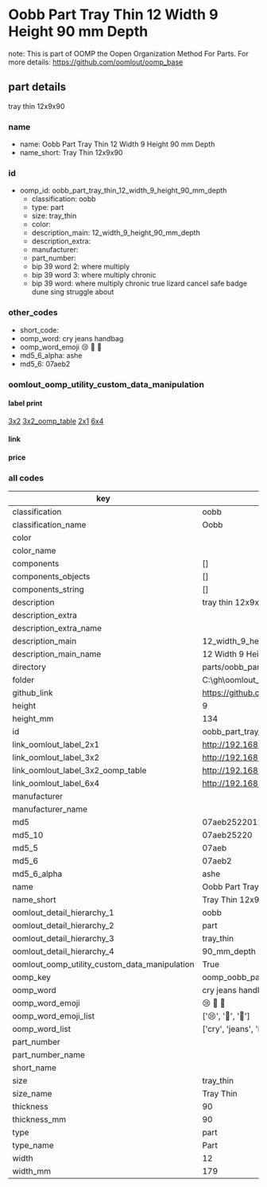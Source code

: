 # Oobb Part Tray Thin 12 Width 9 Height 90 mm Depth  

note: This is part of OOMP the Oopen Organization Method For Parts. For more details: https://github.com/oomlout/oomp_base

##  part details
  



tray thin 12x9x90



### name
* name: Oobb Part Tray Thin 12 Width 9 Height 90 mm Depth
* name_short: Tray Thin 12x9x90 
### id
* oomp_id: oobb_part_tray_thin_12_width_9_height_90_mm_depth
  * classification: oobb
  * type: part
  * size: tray_thin
  * color: 
  * description_main: 12_width_9_height_90_mm_depth
  * description_extra: 
  * manufacturer: 
  * part_number: 
  * bip 39 word 2: where multiply
  * bip 39 word 3: where multiply chronic
  * bip 39 word: where multiply chronic true lizard cancel safe badge dune sing struggle about

### other_codes
* short_code: 
* oomp_word: cry jeans handbag
* oomp_word_emoji :cry: :jeans: :handbag:
* md5_6_alpha: ashe
* md5_6: 07aeb2






### oomlout_oomp_utility_custom_data_manipulation
#### label print
[3x2](http://192.168.1.245:1112/?label=oomp%20ashe)
[3x2_oomp_table](http://192.168.1.108:1112/?label=oomp%20ashe)
[2x1](http://192.168.1.242:1112/?label=oomp%20ashe)
[6x4](http://192.168.1.55:1112/?label=oomp%20ashe)    

#### link

                              

#### price







### all codes 
| key | value |  
| --- | --- |  
| classification | oobb |  
| classification_name | Oobb |  
| color |  |  
| color_name |  |  
| components | [] |  
| components_objects | [] |  
| components_string | [] |  
| description | tray thin 12x9x90 |  
| description_extra |  |  
| description_extra_name |  |  
| description_main | 12_width_9_height_90_mm_depth |  
| description_main_name | 12 Width 9 Height 90 mm Depth |  
| directory | parts/oobb_part_tray_thin_12_width_9_height_90_mm_depth |  
| folder | C:\gh\oomlout_oobb_version_4_generated_parts\parts\oobb_part_tray_thin_12_width_9_height_90_mm_depth |  
| github_link | https://github.com/oomlout/oomlout_oomp_part_src/tree/main/parts/oobb_part_tray_thin_12_width_9_height_90_mm_depth |  
| height | 9 |  
| height_mm | 134 |  
| id | oobb_part_tray_thin_12_width_9_height_90_mm_depth |  
| link_oomlout_label_2x1 | http://192.168.1.242:1112/?label=oomp%20ashe |  
| link_oomlout_label_3x2 | http://192.168.1.245:1112/?label=oomp%20ashe |  
| link_oomlout_label_3x2_oomp_table | http://192.168.1.108:1112/?label=oomp%20ashe |  
| link_oomlout_label_6x4 | http://192.168.1.55:1112/?label=oomp%20ashe |  
| manufacturer |  |  
| manufacturer_name |  |  
| md5 | 07aeb252201177c084c16e9450e45fd2 |  
| md5_10 | 07aeb25220 |  
| md5_5 | 07aeb |  
| md5_6 | 07aeb2 |  
| md5_6_alpha | ashe |  
| name | Oobb Part Tray Thin 12 Width 9 Height 90 mm Depth |  
| name_short | Tray Thin 12x9x90  |  
| oomlout_detail_hierarchy_1 | oobb |  
| oomlout_detail_hierarchy_2 | part |  
| oomlout_detail_hierarchy_3 | tray_thin |  
| oomlout_detail_hierarchy_4 | 90_mm_depth |  
| oomlout_oomp_utility_custom_data_manipulation | True |  
| oomp_key | oomp_oobb_part_tray_thin_12_width_9_height_90_mm_depth |  
| oomp_word | cry jeans handbag |  
| oomp_word_emoji | :cry: :jeans: :handbag: |  
| oomp_word_emoji_list | [':cry:', ':jeans:', ':handbag:'] |  
| oomp_word_list | ['cry', 'jeans', 'handbag'] |  
| part_number |  |  
| part_number_name |  |  
| short_name |  |  
| size | tray_thin |  
| size_name | Tray Thin |  
| thickness | 90 |  
| thickness_mm | 90 |  
| type | part |  
| type_name | Part |  
| width | 12 |  
| width_mm | 179 |  
